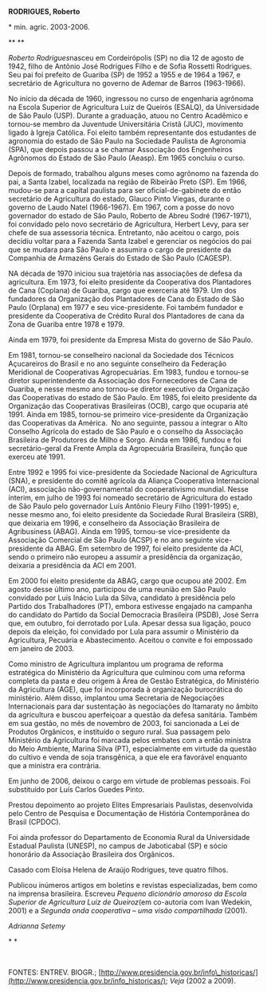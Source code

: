 **RODRIGUES, Roberto**

\* min. agric. 2003-2006.

** **

*Roberto Rodrigues*nasceu em Cordeirópolis (SP) no dia 12 de agosto de
1942, filho de Antônio José Rodrigues Filho e de Sofia Rossetti
Rodrigues. Seu pai foi prefeito de Guariba (SP) de 1952 a 1955 e de 1964
a 1967, e secretário de Agricultura no governo de Ademar de Barros
(1963-1966).

No início da década de 1960, ingressou no curso de engenharia agrônoma
na Escola Superior de Agricultura Luiz de Queirós (ESALQ), da
Universidade de São Paulo (USP). Durante a graduação, atuou no Centro
Acadêmico e tornou-se membro da Juventude Universitária Cristã (JUC),
movimento ligado à Igreja Católica. Foi eleito também representante dos
estudantes de agronomia do estado de São Paulo na Sociedade Paulista de
Agronomia (SPA), que depois passou a se chamar Associação dos
Engenheiros Agrônomos do Estado de São Paulo (Aeasp). Em 1965 concluiu o
curso.

Depois de formado, trabalhou alguns meses como agrônomo na fazenda do
pai, a Santa Izabel, localizada na região de Ribeirão Preto (SP). Em
1966, mudou-se para a capital paulista para ser oficial-de-gabinete do
então secretário de Agricultura do estado, Glauco Pinto Viegas, durante
o governo de Laudo Natel (1966-1967). Em 1967, com a posse do novo
governador do estado de São Paulo, Roberto de Abreu Sodré (1967-1971),
foi convidado pelo novo secretário de Agricultura, Herbert Levy, para
ser chefe de sua assessoria técnica. Entretanto, não aceitou o cargo,
pois decidiu voltar para a Fazenda Santa Izabel e gerenciar os negócios
do pai que se mudara para São Paulo e assumira o cargo de presidente da
Companhia de Armazéns Gerais do Estado de São Paulo (CAGESP).

NA década de 1970 iniciou sua trajetória nas associações de defesa da
agricultura. Em 1973, foi eleito presidente da Cooperativa dos
Plantadores de Cana (Coplana) de Guariba, cargo que exerceria até 1979.
Um dos fundadores da Organização dos Plantadores de Cana do Estado de
São Paulo (Orplana) em 1977 e seu vice-presidente. Foi também fundador e
presidente da Cooperativa de Crédito Rural dos Plantadores de cana da
Zona de Guariba entre 1978 e 1979.

Ainda em 1979, foi presidente da Empresa Mista do governo de São Paulo.

Em 1981, tornou-se conselheiro nacional da Sociedade dos Técnicos
Açucareiros do Brasil e no ano seguinte conselheiro da Federação
Meridional de Cooperativas Agropecuárias. Em 1983, fundou e tornou-se
diretor superintendente da Associação dos Fornecedores de Cana de
Guariba, e nesse mesmo ano tornou-se diretor executivo da Organização
das Cooperativas do estado de São Paulo. Em 1985, foi eleito presidente
da Organização das Cooperativas Brasileiras (OCB), cargo que ocuparia
até 1991. Ainda em 1985, tornou-se primeiro vice-presidente da
Organização das Cooperativas da América.  No ano seguinte, passou a
integrar o Alto Conselho Agrícola do estado de São Paulo e o conselho da
Associação Brasileira de Produtores de Milho e Sorgo. Ainda em 1986,
fundou e foi secretário-geral da Frente Ampla da Agropecuária
Brasileira, função que exerceu até 1991.

Entre 1992 e 1995 foi vice-presidente da Sociedade Nacional de
Agricultura (SNA), e presidente do comitê agrícola da Aliança
Cooperativa Internacional (ACI), associação não-governamental do
cooperativismo mundial. Nesse ínterim, em julho de 1993 foi nomeado
secretário de Agricultura do estado de São Paulo pelo governador Luís
Antônio Fleury Filho (1991-1995) e, nesse mesmo ano, foi eleito
presidente da Sociedade Rural Brasileira (SRB), que deixaria em 1996, e
conselheiro da Associação Brasileira de Agribusiness (ABAG). Ainda em
1995, tornou-se vice-presidente da Associação Comercial de São Paulo
(ACSP) e no ano seguinte vice-presidente da ABAG. Em setembro de 1997,
foi eleito presidente da ACI, sendo o primeiro não europeu a assumir a
presidência da organização, deixaria a presidência da ACI em 2001.

Em 2000 foi eleito presidente da ABAG, cargo que ocupou até 2002. Em
agosto desse último ano, participou de uma reunião em São Paulo
convidado por Luís Inácio Lula da Silva, candidato à presidência pelo
Partido dos Trabalhadores (PT), embora estivesse engajado na campanha do
candidato do Partido da Social Democracia Brasileira (PSDB), José Serra
que, em outubro, foi derrotado por Lula. Apesar dessa sua ligação, pouco
depois da eleição, foi convidado por Lula para assumir o Ministério da
Agricultura, Pecuária e Abastecimento. Aceitou o convite e foi empossado
em janeiro de 2003.

Como ministro de Agricultura implantou um programa de reforma
estratégica do Ministério da Agricultura que culminou com uma reforma
completa da pasta e deu origem à Área de Gestão Estratégica, do
Ministério da Agricultura (AGE), que foi incorporada à organização
burocrática do ministério. Além disso, implantou uma Secretaria de
Negociações Internacionais para dar sustentação às negociações do
Itamaraty no âmbito da agricultura e buscou aperfeiçoar a questão da
defesa sanitária. Também em sua gestão, no mês de novembro de 2003, foi
sancionada a Lei de Produtos Orgânicos, e instituído o seguro rural. Sua
passagem pelo Ministério da Agricultura foi marcada pelos embates com a
então ministra do Meio Ambiente, Marina Silva (PT), especialmente em
virtude da questão do cultivo e venda de soja transgênica, a que ele era
favorável enquanto que a ministra era contrária.

Em junho de 2006, deixou o cargo em virtude de problemas pessoais. Foi
substituído por Luís Carlos Guedes Pinto.

Prestou depoimento ao projeto Elites Empresariais Paulistas,
desenvolvida pelo Centro de Pesquisa e Documentação de História
Contemporânea do Brasil (CPDOC).  

Foi ainda professor do Departamento de Economia Rural da Universidade
Estadual Paulista (UNESP), no campus de Jaboticabal (SP) e sócio
honorário da Associação Brasileira dos Orgânicos.

Casado com Eloísa Helena de Araújo Rodrigues, teve quatro filhos.

Publicou inúmeros artigos em boletins e revistas especializadas, bem
como na imprensa brasileira. Escreveu *Pequeno dicionário amoroso da
Escola Superior de Agricultura Luiz de Queiroz*(em co-autoria com Ivan
Wedekin, 2001) e a *Segunda onda cooperativa – uma visão compartilhada*
(2001).

*Adrianna Setemy*

* *

 

FONTES: ENTREV. BIOGR.;
[http://www.presidencia.gov.br/info\_historicas/](http://www.presidencia.gov.br/info_historicas/);
*Veja* (2002 a 2009).
